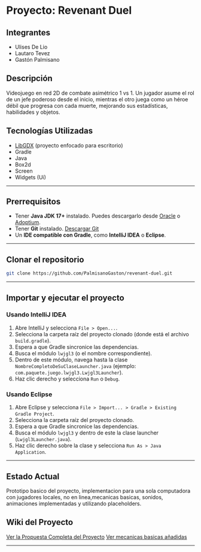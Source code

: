 # **Proyecto: Revenant Duel**

## **Integrantes**

* Ulises De Lio
* Lautaro Tevez
* Gastón Palmisano

## **Descripción**

Videojuego en red 2D de combate asimétrico 1 vs 1. Un jugador asume el rol de un jefe poderoso desde el inicio, mientras el otro juega como un héroe débil que progresa con cada muerte, mejorando sus estadísticas, habilidades y objetos.

## **Tecnologías Utilizadas**

* [LibGDX](https://libgdx.com/) (proyecto enfocado para escritorio)
* Gradle
* Java
* Box2d
* Screen
* Widgets (Ui)

---

## **Prerrequisitos**

* Tener **Java JDK 17+** instalado. Puedes descargarlo desde [Oracle](https://www.oracle.com/java/technologies/javase/jdk17-archive-downloads.html) o [Adoptium](https://adoptium.net/).
* Tener **Git** instalado. [Descargar Git](https://git-scm.com/downloads)
* Un **IDE compatible con Gradle**, como **IntelliJ IDEA** o **Eclipse**.

---

## **Clonar el repositorio**

```bash
git clone https://github.com/PalmisanoGaston/revenant-duel.git
```

---

## **Importar y ejecutar el proyecto**

### **Usando IntelliJ IDEA**

1. Abre IntelliJ y selecciona `File > Open...`.
2. Selecciona la carpeta raíz del proyecto clonado (donde está el archivo `build.gradle`).
3. Espera a que Gradle sincronice las dependencias.
4. Busca el módulo `lwjgl3` (o el nombre correspondiente).
5. Dentro de este módulo, navega hasta la clase `NombreCompletoDeSuClaseLauncher.java` (ejemplo: `com.paquete.juego.lwjgl3.Lwjgl3Launcher`).
6. Haz clic derecho y selecciona `Run` o `Debug`.

### **Usando Eclipse**

1. Abre Eclipse y selecciona `File > Import... > Gradle > Existing Gradle Project`.
2. Selecciona la carpeta raíz del proyecto clonado.
3. Espera a que Gradle sincronice las dependencias.
4. Busca el módulo `lwjgl3` y dentro de este la clase launcher (`Lwjgl3Launcher.java`).
5. Haz clic derecho sobre la clase y selecciona `Run As > Java Application`.

---


## **Estado Actual**
Prototipo basico del proyecto, implementacion para una sola computadora con jugadores locales, no en linea,mecanicas basicas, sonidos, animaciones implementadas y utilizando placeholders. 

## **Wiki del Proyecto**

[Ver la Propuesta Completa del Proyecto](https://github.com/PalmisanoGaston/revenant-duel/wiki/Propuesta)
[Ver mecanicas basicas añadidas ]([https://github.com/PalmisanoGaston/revenant-duel/wiki/Propuesta](https://github.com/PalmisanoGaston/revenant-duel/wiki/Mecanicas-Basicas))

---


